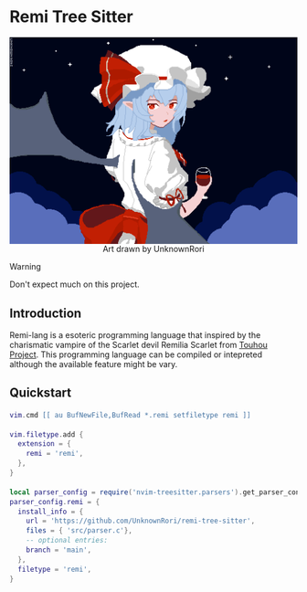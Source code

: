 # Remi Tree Sitter

<div align="center">
  <img src="https://github.com/UnknownRori/remi-lang/blob/main/docs/mascot.gif?raw=true" align="center" />
</div>
<div align="center">
  <span>Art drawn by UnknownRori</span>
</div>

> [!WARNING]
> Don't expect much on this project.

## Introduction

Remi-lang is a esoteric programming language that inspired by the charismatic vampire of the Scarlet devil Remilia Scarlet from [Touhou Project](https://en.wikipedia.org/wiki/Touhou_Project). This programming language can be compiled or intepreted although the available feature might be vary.

## Quickstart

```lua
vim.cmd [[ au BufNewFile,BufRead *.remi setfiletype remi ]]

vim.filetype.add {
  extension = {
    remi = 'remi',
  },
}

local parser_config = require('nvim-treesitter.parsers').get_parser_configs()
parser_config.remi = {
  install_info = {
    url = 'https://github.com/UnknownRori/remi-tree-sitter',
    files = { 'src/parser.c'},
    -- optional entries:
    branch = 'main',
  },
  filetype = 'remi',
}

```
